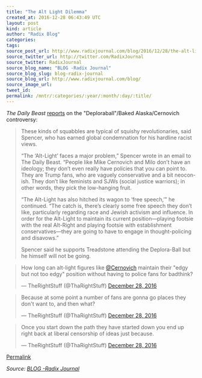 ```yaml
---
title: "The Alt Light Dilemma"
created_at: 2016-12-28 06:43:49 UTC
layout: post
kind: article
author: "Radix Blog"
categories: 
tags: 
source_post_url: http://www.radixjournal.com/blog/2016/12/28/the-alt-light-dilemma
source_twitter_url: http://twitter.com/RadixJournal
source_twitter: RadixJournal
source_blog_name: "BLOG -Radix Journal"
source_blog_slug: blog-radix-journal
source_blog_url: http://www.radixjournal.com/blog/
source_image_url: 
tweet_id:
permalink: /mntr/:categories/:year/:month/:day/:title/
---
```

<p><em>The Daily Beast</em> <a href="http://www.thedailybeast.com/articles/2016/12/27/nazis-vs-trumpkins-the-prom-tearing-apart-the-alt-right.html">reports</a> on the "Deploraball"/Baked Alaska/Cernovich controversy: </p>
<blockquote>
<p>These kinds of squabbles are typical of squishy revolutionaries, said Spencer, who has earned global condemnation for his hardline racist views.</p>
<p>“The ‘Alt-Light’ faces a major problem,” Spencer wrote in an email to The Daily Beast. “People like Mike Cernovich and Milo don’t have an ideology; they don’t even really have policies that you can point to. They are Trump fans, who are vaguely conservative and a bit neocon-ish. They don’t like feminists and SJWs (social justice warriors); in other words, they pick the low-hanging fruit.</p>
<p>“The Alt-Light has also hitched its wagon to ‘free speech,’” he continued. “The catch is, there’s clearly some free speech they don’t like, particularly regarding race and Jewish activism and influence. In order for the Alt-Light to maintain its current position—playing footsie with the real Alt-Right and playing footsie with establishment conservatives—they are going to have to engage in thought-policing and disavows.”</p>
<p>Spencer said he supports Treadstone attending the Deplora-Ball but he himself will not be going.</p>
</blockquote>
<blockquote data-lang="en" class="twitter-tweet"><p lang="en" dir="ltr">How long can alt-light figures like <a href="https://twitter.com/Cernovich">@Cernovich</a> maintain their &quot;edgy but not too edgy&quot; position without having to police fans for badthink?</p>&mdash; TheRightStuff (@ThaRightStuff) <a href="https://twitter.com/ThaRightStuff/status/813987454344724482">December 28, 2016</a></blockquote> 
<blockquote data-lang="en" class="twitter-tweet"><p lang="en" dir="ltr">Because at some point a number of fans are gonna go places they don&#39;t want to, and then what?</p>&mdash; TheRightStuff (@ThaRightStuff) <a href="https://twitter.com/ThaRightStuff/status/813987625090555905">December 28, 2016</a></blockquote> 
<blockquote data-lang="en" class="twitter-tweet"><p lang="en" dir="ltr">Once you start down the path they have started down you end up right back at liberal censorship of ideas just because.</p>&mdash; TheRightStuff (@ThaRightStuff) <a href="https://twitter.com/ThaRightStuff/status/813987842623946754">December 28, 2016</a></blockquote> <p><a href="http://www.radixjournal.com/blog/2016/12/28/the-alt-light-dilemma">Permalink</a><p><div class="">
    <i>Source: <a href="http://www.radixjournal.com/blog/">BLOG -Radix Journal</a></i>
</div>
